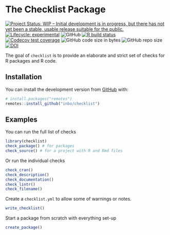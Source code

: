 The Checklist Package
================

<!-- README.md is generated from README.Rmd. Please edit that file -->

[![Project Status: WIP – Initial development is in progress, but there
has not yet been a stable, usable release suitable for the
public.](https://www.repostatus.org/badges/latest/wip.svg)](https://www.repostatus.org/#wip)
[![Lifecycle:
experimental](https://img.shields.io/badge/lifecycle-experimental-orange.svg)](https://www.tidyverse.org/lifecycle/#experimental)
![GitHub](https://img.shields.io/github/license/inbo/checklist) [![R
build
status](https://github.com/inbo/checklist/workflows/check%20package%20on%20master/badge.svg)](https://github.com/inbo/checklist/actions)
[![Codecov test
coverage](https://codecov.io/gh/inbo/checklist/branch/master/graph/badge.svg)](https://codecov.io/gh/inbo/checklist?branch=master)
![GitHub code size in
bytes](https://img.shields.io/github/languages/code-size/inbo/checklist.svg)
![GitHub repo
size](https://img.shields.io/github/repo-size/inbo/checklist.svg)
[![DOI](https://zenodo.org/badge/DOI/10.5281/zenodo.4028303.svg)](https://doi.org/10.5281/zenodo.4028303)

The goal of `checklist` is to provide an elaborate and strict set of
checks for R packages and R code.

## Installation

You can install the development version from
[GitHub](https://github.com/) with:

``` r
# install.packages("remotes")
remotes::install_github("inbo/checklist")
```

## Examples

You can run the full list of checks

``` r
library(checklist)
check_package() # for packages
check_source() # for a project with R and Rmd files
```

Or run the individual checks

``` r
check_cran()
check_description()
check_documentation()
check_lintr()
check_filename()
```

Create a `checklist.yml` to allow some of warnings or notes.

``` r
write_checklist()
```

Start a package from scratch with everything set-up

``` r
create_package()
```
